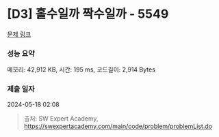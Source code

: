 # [D3] 홀수일까 짝수일까 - 5549 

[문제 링크](https://swexpertacademy.com/main/code/problem/problemDetail.do?contestProbId=AWWxpEDaAVoDFAW4) 

### 성능 요약

메모리: 42,912 KB, 시간: 195 ms, 코드길이: 2,914 Bytes

### 제출 일자

2024-05-18 02:08



> 출처: SW Expert Academy, https://swexpertacademy.com/main/code/problem/problemList.do